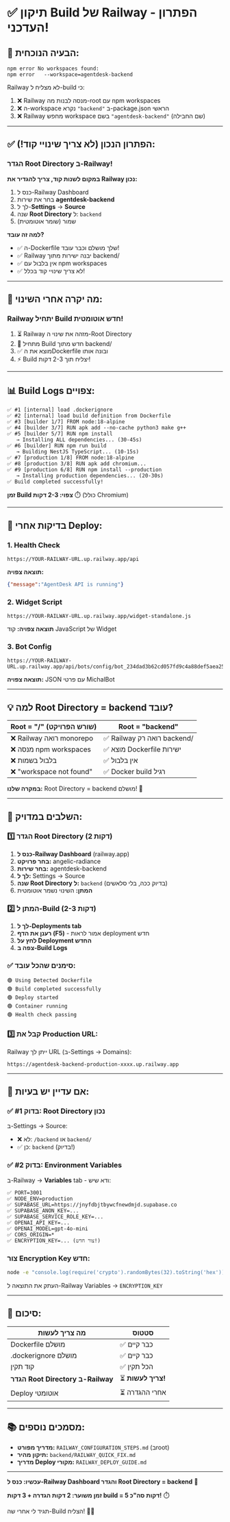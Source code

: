 # ✅ תיקון Build של Railway - הפתרון העדכני!

## 🔴 הבעיה הנוכחית:

```
npm error No workspaces found:
npm error   --workspace=agentdesk-backend
```

Railway לא מצליח ל-build כי:
1. ❌ Railway מנסה לבנות מה-root עם npm workspaces
2. ❌ ה-workspace נקרא `"backend"` ב-package.json הראשי
3. ❌ Railway מחפש workspace בשם `"agentdesk-backend"` (שם החבילה)

---

## ✅ הפתרון הנכון (לא צריך שינויי קוד!):

### הגדר Root Directory ב-Railway!

**במקום לשנות קוד, צריך להגדיר את Railway נכון:**

1. כנס ל-Railway Dashboard
2. בחר את שירות **agentdesk-backend**
3. לך ל-**Settings** → **Source**
4. שנה **Root Directory** ל: `backend`
5. שמור (שומר אוטומטית)

**למה זה עובד?**
- ✅ ה-Dockerfile שלך מושלם וכבר עובד!
- ✅ Railway יבנה ישירות מתוך backend/
- ✅ אין בלבול עם npm workspaces
- ✅ לא צריך שינויי קוד בכלל!

---

## 🎯 מה יקרה אחרי השינוי:

### Railway יתחיל Build חדש אוטומטית!

1. ⏳ Railway מזהה את שינוי ה-Root Directory
2. 🔄 מתחיל Build חדש מתוך backend/
3. ✅ מוצא את הDockerfile ובונה אותו
4. ⚡ Build יצליח תוך 2-3 דקות!

---

## 📊 Build Logs צפויים:

```
✅ #1 [internal] load .dockerignore
✅ #2 [internal] load build definition from Dockerfile
✅ #3 [builder 1/7] FROM node:18-alpine
✅ #4 [builder 3/7] RUN apk add --no-cache python3 make g++
✅ #5 [builder 5/7] RUN npm install
   → Installing ALL dependencies... (30-45s)
✅ #6 [builder] RUN npm run build
   → Building NestJS TypeScript... (10-15s)
✅ #7 [production 1/8] FROM node:18-alpine
✅ #8 [production 3/8] RUN apk add chromium...
✅ #9 [production 6/8] RUN npm install --production
   → Installing production dependencies... (20-30s)
✅ Build completed successfully!
```

**זמן Build צפוי: 2-3 דקות** ⏱️ (כולל Chromium)

---

## 🧪 בדיקות אחרי Deploy:

### 1. Health Check
```
https://YOUR-RAILWAY-URL.up.railway.app/api
```
**תוצאה צפויה:**
```json
{"message":"AgentDesk API is running"}
```

### 2. Widget Script
```
https://YOUR-RAILWAY-URL.up.railway.app/widget-standalone.js
```
**תוצאה צפויה:** קוד JavaScript של Widget

### 3. Bot Config
```
https://YOUR-RAILWAY-URL.up.railway.app/api/bots/config/bot_234dad3b62cd057fd9c4a88def5aea257672ccb3fa532be52df2d5e5078489f6
```
**תוצאה צפויה:** JSON עם פרטי MichalBot

---

## 💡 למה Root Directory = backend עובד?

| Root = "/" (שורש הפרויקט) | Root = "backend" |
|---------------------------|------------------|
| ❌ Railway רואה monorepo | ✅ Railway רואה רק backend/ |
| ❌ מנסה npm workspaces | ✅ מוצא Dockerfile ישירות |
| ❌ בלבול בשמות | ✅ אין בלבול |
| ❌ "workspace not found" | ✅ Docker build רגיל |

**במקרה שלנו:** Root Directory = backend מושלם! 💪

---

## 📝 השלבים במדויק:

### 1️⃣ הגדר Root Directory (2 דקות)

1. **כנס ל-Railway Dashboard** (railway.app)
2. **בחר פרויקט:** angelic-radiance
3. **בחר שירות:** agentdesk-backend
4. **לך ל:** Settings → Source
5. **שנה Root Directory ל:** `backend` (בדיוק ככה, בלי סלאשים)
6. **המתן:** השינוי נשמר אוטומטית

### 2️⃣ המתן ל-Build (2-3 דקות)

1. **לך ל-Deployments tab**
2. **רענן את הדף (F5)** - אמור לראות deployment חדש
3. **לחץ על Deployment החדש**
4. **צפה ב-Build Logs**

### ✅ סימנים שהכל עובד:

```
🟢 Using Detected Dockerfile
🟢 Build completed successfully
🟢 Deploy started
🟢 Container running
🟢 Health check passing
```

### 3️⃣ קבל את Production URL:

Railway ייתן לך URL (ב-Settings → Domains):
```
https://agentdesk-backend-production-xxxx.up.railway.app
```

---

## 🚨 אם עדיין יש בעיות:

### ✅ בדוק #1: Root Directory נכון

ב-Settings → Source:
- ❌ לא: `/backend` או `backend/`
- ✅ כן: `backend` (בדיוק!)

### ✅ בדוק #2: Environment Variables

ב-Railway → **Variables** tab - ודא שיש:

```env
✅ PORT=3001
✅ NODE_ENV=production
✅ SUPABASE_URL=https://jnyfdbjtbywcfnewdmjd.supabase.co
✅ SUPABASE_ANON_KEY=...
✅ SUPABASE_SERVICE_ROLE_KEY=...
✅ OPENAI_API_KEY=...
✅ OPENAI_MODEL=gpt-4o-mini
✅ CORS_ORIGIN=*
✅ ENCRYPTION_KEY=... (צור חדש!)
```

### צור Encryption Key חדש:
```bash
node -e "console.log(require('crypto').randomBytes(32).toString('hex'))"
```

העתק את התוצאה ל-Railway Variables → `ENCRYPTION_KEY`

---

## 🎊 סיכום:

| מה צריך לעשות | סטטוס |
|----|-------|
| Dockerfile מושלם | ✅ כבר קיים |
| .dockerignore מושלם | ✅ כבר קיים |
| קוד תקין | ✅ הכל תקין |
| **הגדר Root Directory ב-Railway** | ⏳ **צריך לעשות!** |
| Deploy אוטומטי | ⏳ אחרי ההגדרה |

---

## 📚 מסמכים נוספים:

- **מדריך מפורט:** `RAILWAY_CONFIGURATION_STEPS.md` (בroot)
- **תיקון מהיר:** `backend/RAILWAY_QUICK_FIX.md`
- **מדריך Deploy מקורי:** `RAILWAY_DEPLOY_GUIDE.md`

---

**עכשיו: כנס ל-Railway Dashboard והגדר Root Directory = backend** 🚀

**זמן משוער: 2 דקות הגדרה + 3 דקות build = 5 דקות סה"כ!** ⏱️

תגיד לי אחרי שה-Build הצליח! 🎉💜

